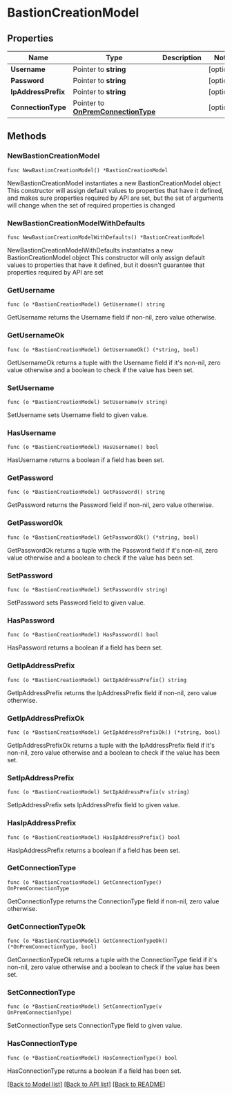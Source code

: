 # BastionCreationModel

## Properties

Name | Type | Description | Notes
------------ | ------------- | ------------- | -------------
**Username** | Pointer to **string** |  | [optional] 
**Password** | Pointer to **string** |  | [optional] 
**IpAddressPrefix** | Pointer to **string** |  | [optional] 
**ConnectionType** | Pointer to [**OnPremConnectionType**](OnPremConnectionType.md) |  | [optional] 

## Methods

### NewBastionCreationModel

`func NewBastionCreationModel() *BastionCreationModel`

NewBastionCreationModel instantiates a new BastionCreationModel object
This constructor will assign default values to properties that have it defined,
and makes sure properties required by API are set, but the set of arguments
will change when the set of required properties is changed

### NewBastionCreationModelWithDefaults

`func NewBastionCreationModelWithDefaults() *BastionCreationModel`

NewBastionCreationModelWithDefaults instantiates a new BastionCreationModel object
This constructor will only assign default values to properties that have it defined,
but it doesn't guarantee that properties required by API are set

### GetUsername

`func (o *BastionCreationModel) GetUsername() string`

GetUsername returns the Username field if non-nil, zero value otherwise.

### GetUsernameOk

`func (o *BastionCreationModel) GetUsernameOk() (*string, bool)`

GetUsernameOk returns a tuple with the Username field if it's non-nil, zero value otherwise
and a boolean to check if the value has been set.

### SetUsername

`func (o *BastionCreationModel) SetUsername(v string)`

SetUsername sets Username field to given value.

### HasUsername

`func (o *BastionCreationModel) HasUsername() bool`

HasUsername returns a boolean if a field has been set.

### GetPassword

`func (o *BastionCreationModel) GetPassword() string`

GetPassword returns the Password field if non-nil, zero value otherwise.

### GetPasswordOk

`func (o *BastionCreationModel) GetPasswordOk() (*string, bool)`

GetPasswordOk returns a tuple with the Password field if it's non-nil, zero value otherwise
and a boolean to check if the value has been set.

### SetPassword

`func (o *BastionCreationModel) SetPassword(v string)`

SetPassword sets Password field to given value.

### HasPassword

`func (o *BastionCreationModel) HasPassword() bool`

HasPassword returns a boolean if a field has been set.

### GetIpAddressPrefix

`func (o *BastionCreationModel) GetIpAddressPrefix() string`

GetIpAddressPrefix returns the IpAddressPrefix field if non-nil, zero value otherwise.

### GetIpAddressPrefixOk

`func (o *BastionCreationModel) GetIpAddressPrefixOk() (*string, bool)`

GetIpAddressPrefixOk returns a tuple with the IpAddressPrefix field if it's non-nil, zero value otherwise
and a boolean to check if the value has been set.

### SetIpAddressPrefix

`func (o *BastionCreationModel) SetIpAddressPrefix(v string)`

SetIpAddressPrefix sets IpAddressPrefix field to given value.

### HasIpAddressPrefix

`func (o *BastionCreationModel) HasIpAddressPrefix() bool`

HasIpAddressPrefix returns a boolean if a field has been set.

### GetConnectionType

`func (o *BastionCreationModel) GetConnectionType() OnPremConnectionType`

GetConnectionType returns the ConnectionType field if non-nil, zero value otherwise.

### GetConnectionTypeOk

`func (o *BastionCreationModel) GetConnectionTypeOk() (*OnPremConnectionType, bool)`

GetConnectionTypeOk returns a tuple with the ConnectionType field if it's non-nil, zero value otherwise
and a boolean to check if the value has been set.

### SetConnectionType

`func (o *BastionCreationModel) SetConnectionType(v OnPremConnectionType)`

SetConnectionType sets ConnectionType field to given value.

### HasConnectionType

`func (o *BastionCreationModel) HasConnectionType() bool`

HasConnectionType returns a boolean if a field has been set.


[[Back to Model list]](../README.md#documentation-for-models) [[Back to API list]](../README.md#documentation-for-api-endpoints) [[Back to README]](../README.md)


